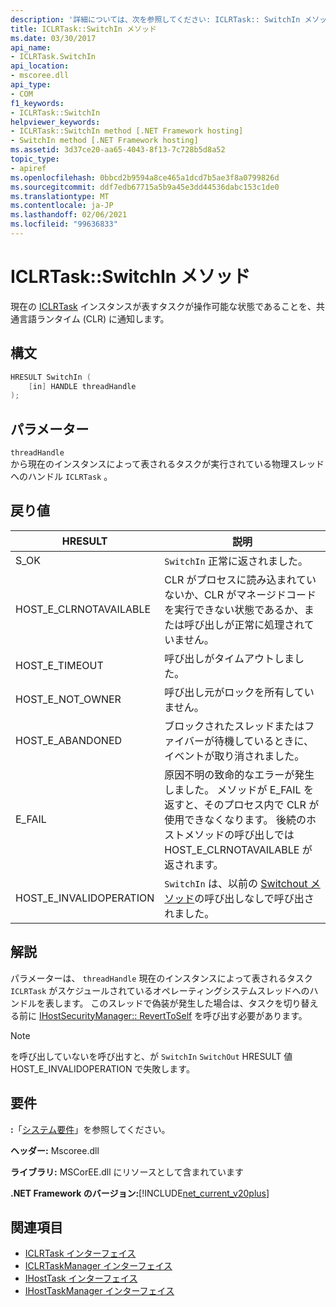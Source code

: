```yaml
---
description: '詳細については、次を参照してください: ICLRTask:: SwitchIn メソッド'
title: ICLRTask::SwitchIn メソッド
ms.date: 03/30/2017
api_name:
- ICLRTask.SwitchIn
api_location:
- mscoree.dll
api_type:
- COM
f1_keywords:
- ICLRTask::SwitchIn
helpviewer_keywords:
- ICLRTask::SwitchIn method [.NET Framework hosting]
- SwitchIn method [.NET Framework hosting]
ms.assetid: 3d37ce20-aa65-4043-8f13-7c728b5d8a52
topic_type:
- apiref
ms.openlocfilehash: 0bbcd2b9594a8ce465a1dcd7b5ae3f8a0799826d
ms.sourcegitcommit: ddf7edb67715a5b9a45e3dd44536dabc153c1de0
ms.translationtype: MT
ms.contentlocale: ja-JP
ms.lasthandoff: 02/06/2021
ms.locfileid: "99636833"
---
```

# <a name="iclrtaskswitchin-method"></a>ICLRTask::SwitchIn メソッド

現在の [ICLRTask](iclrtask-interface.md) インスタンスが表すタスクが操作可能な状態であることを、共通言語ランタイム (CLR) に通知します。  
  
## <a name="syntax"></a>構文  
  
```cpp  
HRESULT SwitchIn (  
    [in] HANDLE threadHandle  
);  
```  
  
## <a name="parameters"></a>パラメーター  

 `threadHandle`  
 から現在のインスタンスによって表されるタスクが実行されている物理スレッドへのハンドル `ICLRTask` 。  
  
## <a name="return-value"></a>戻り値  
  
|HRESULT|説明|  
|-------------|-----------------|  
|S_OK|`SwitchIn` 正常に返されました。|  
|HOST_E_CLRNOTAVAILABLE|CLR がプロセスに読み込まれていないか、CLR がマネージドコードを実行できない状態であるか、または呼び出しが正常に処理されていません。|  
|HOST_E_TIMEOUT|呼び出しがタイムアウトしました。|  
|HOST_E_NOT_OWNER|呼び出し元がロックを所有していません。|  
|HOST_E_ABANDONED|ブロックされたスレッドまたはファイバーが待機しているときに、イベントが取り消されました。|  
|E_FAIL|原因不明の致命的なエラーが発生しました。 メソッドが E_FAIL を返すと、そのプロセス内で CLR が使用できなくなります。 後続のホストメソッドの呼び出しでは HOST_E_CLRNOTAVAILABLE が返されます。|  
|HOST_E_INVALIDOPERATION|`SwitchIn` は、以前の [Switchout メソッド](iclrtask-switchout-method.md)の呼び出しなしで呼び出されました。|  
  
## <a name="remarks"></a>解説  

 パラメーターは、 `threadHandle` 現在のインスタンスによって表されるタスク `ICLRTask` がスケジュールされているオペレーティングシステムスレッドへのハンドルを表します。 このスレッドで偽装が発生した場合は、タスクを切り替える前に [IHostSecurityManager:: RevertToSelf](ihostsecuritymanager-reverttoself-method.md) を呼び出す必要があります。  
  
> [!NOTE]
> を呼び出していないを呼び出すと、が `SwitchIn` `SwitchOut` HRESULT 値 HOST_E_INVALIDOPERATION で失敗します。  
  
## <a name="requirements"></a>要件  

 **:**「[システム要件](../../get-started/system-requirements.md)」を参照してください。  
  
 **ヘッダー:** Mscoree.dll  
  
 **ライブラリ:** MSCorEE.dll にリソースとして含まれています  
  
 **.NET Framework のバージョン:**[!INCLUDE[net_current_v20plus](../../../../includes/net-current-v20plus-md.md)]  
  
## <a name="see-also"></a>関連項目

- [ICLRTask インターフェイス](iclrtask-interface.md)
- [ICLRTaskManager インターフェイス](iclrtaskmanager-interface.md)
- [IHostTask インターフェイス](ihosttask-interface.md)
- [IHostTaskManager インターフェイス](ihosttaskmanager-interface.md)
